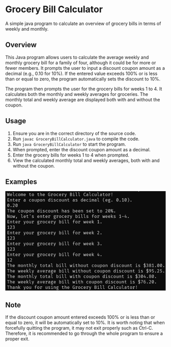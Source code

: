 # Grocery Bill Calculator
A simple java program to calculate an overview of grocery bills in terms of weekly and monthly.

## Overview
This Java program allows users to calculate the average weekly and monthly grocery bill for a family of four, although it could be for more or fewer members. It prompts the user to input a discount coupon amount as a decimal (e.g., 0.10 for 10%). If the entered value exceeds 100% or is less than or equal to zero, the program automatically sets the discount to 10%.

The program then prompts the user for the grocery bills for weeks 1 to 4. It calculates both the monthly and weekly averages for groceries. The monthly total and weekly average are displayed both with and without the coupon.

## Usage
1. Ensure you are in the correct directory of the source code.
2. Run ```javac GroceryBillCalculator.java``` to compile the code.
3. Run ```java GroceryBillCalculator``` to start the program.
4. When prompted, enter the discount coupon amount as a decimal.
5. Enter the grocery bills for weeks 1 to 4 when prompted.
6. View the calculated monthly total and weekly averages, both with and without the coupon.

## Examples
![An example of the program running and usage](./example.png)

## Note
If the discount coupon amount entered exceeds 100% or is less than or equal to zero, it will be automatically set to 10%. It is worth noting that when forcefully quitting the program, it may not exit properly such as Ctrl-C. Therefore, it is recommended to go through the whole program to ensure a proper exit. 